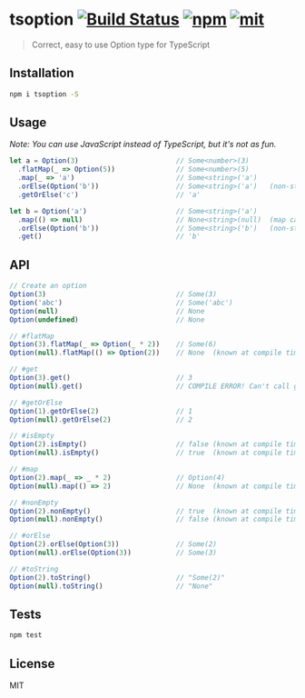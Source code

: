 # tsoption [![Build Status][build]](https://circleci.com/gh/bcherny/tsoption) [![npm]](https://www.npmjs.com/package/tsoption) [![mit]](https://opensource.org/licenses/MIT)

[build]: https://img.shields.io/circleci/project/bcherny/tsoption.svg?branch=master&style=flat-square
[npm]: https://img.shields.io/npm/v/tsoption.svg?style=flat-square
[mit]: https://img.shields.io/npm/l/tsoption.svg?style=flat-square

> Correct, easy to use Option type for TypeScript

## Installation

```sh
npm i tsoption -S
```

## Usage

*Note: You can use JavaScript instead of TypeScript, but it's not as fun.*

```ts
let a = Option(3)                        // Some<number>(3)
  .flatMap(_ => Option(5))               // Some<number>(5)
  .map(_ => 'a')                         // Some<string>('a')
  .orElse(Option('b'))                   // Some<string>('a')   (non-string type gives a compile error)
  .getOrElse('c')                        // 'a'

let b = Option('a')                      // Some<string>('a')
  .map(() => null)                       // None<string>(null)  (map can map to any type)
  .orElse(Option('b'))                   // Some<string>('b')   (non-string type gives a compile error)
  .get()                                 // 'b'
```

## API

```ts
// Create an option
Option(3)                                // Some(3)
Option('abc')                            // Some('abc')
Option(null)                             // None
Option(undefined)                        // None

// #flatMap
Option(3).flatMap(_ => Option(_ * 2))    // Some(6)
Option(null).flatMap(() => Option(2))    // None  (known at compile time too!)

// #get
Option(3).get()                          // 3
Option(null).get()                       // COMPILE ERROR! Can't call get() on None

// #getOrElse
Option(1).getOrElse(2)                   // 1
Option(null).getOrElse(2)                // 2

// #isEmpty
Option(2).isEmpty()                      // false (known at compile time too!)
Option(null).isEmpty()                   // true  (known at compile time too!)

// #map
Option(2).map(_ => _ * 2)                // Option(4)
Option(null).map(() => 2)                // None  (known at compile time too!)

// #nonEmpty
Option(2).nonEmpty()                     // true  (known at compile time too!)
Option(null).nonEmpty()                  // false (known at compile time too!)

// #orElse
Option(2).orElse(Option(3))              // Some(2)
Option(null).orElse(Option(3))           // Some(3)

// #toString
Option(2).toString()                     // "Some(2)"
Option(null).toString()                  // "None"
```

## Tests

```sh
npm test
```

## License

MIT

